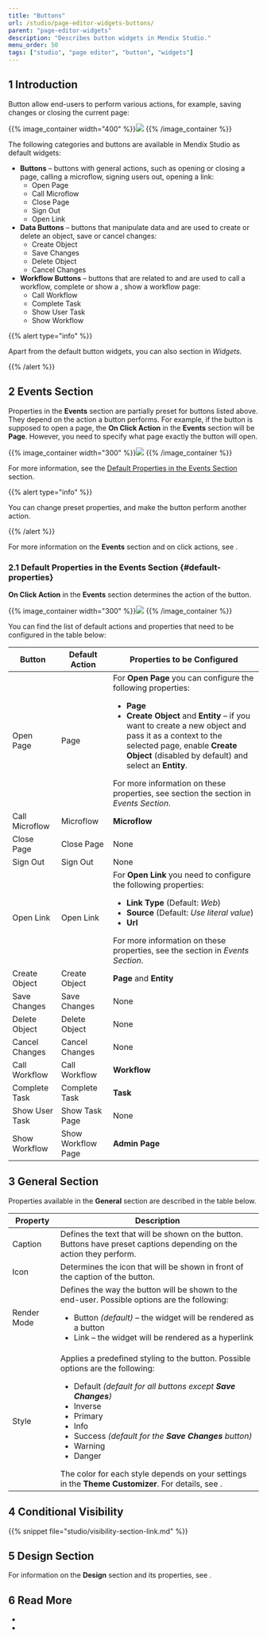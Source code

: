```yaml
---
title: "Buttons"
url: /studio/page-editor-widgets-buttons/
parent: "page-editor-widgets"
description: "Describes button widgets in Mendix Studio."
menu_order: 50
tags: ["studio", "page editor", "button", "widgets"]
---
```


## 1 Introduction 

Button  allow end-users to perform various actions, for example, saving changes or closing the current page: 

{{% image_container width="400" %}}![](/attachments/studio/page-editor/page-editor-widgets/page-editor-widgets-buttons/button-example.png)
{{% /image_container %}}

The following categories and buttons are available in Mendix Studio as default widgets:

* **Buttons** – buttons with general actions, such as opening or closing a page, calling a microflow, signing users out, opening a link:
  * Open Page
  * Call Microflow
  * Close Page
  * Sign Out
  * Open Link
* **Data Buttons** – buttons that manipulate data and are used to create or delete an object, save or cancel changes:
  * Create Object
  * Save Changes
  * Delete Object
  * Cancel Changes
* **Workflow Buttons** – buttons that are related to  and are used to call  a workflow, complete or show a , show a workflow page:
  * Call Workflow
  * Complete Task
  * Show User Task
  * Show Workflow

{{% alert type="info" %}}

Apart from the default button widgets, you can also  section in *Widgets*.

{{% /alert %}}

## 2 Events Section

Properties in the **Events** section are partially preset for buttons listed above. They depend on the action a button performs. For example, if the button is supposed to open a page, the **On Click Action** in the **Events** section will be **Page**. However, you need to specify what page exactly the button will open. 

{{% image_container width="300" %}}![](/attachments/studio/page-editor/page-editor-widgets/page-editor-widgets-buttons/events-section-page-button.png)
{{% /image_container %}}

For more information, see the [Default Properties in the Events Section](#default-properties) section. 

{{% alert type="info" %}}

You can change preset properties, and make the button perform another action. 

{{% /alert %}}

For more information on the **Events** section and on click actions, see .

### 2.1 Default Properties in the Events Section {#default-properties}

**On Click Action** in the **Events** section determines the action of the button. 

{{% image_container width="300" %}}![](/attachments/studio/page-editor/page-editor-widgets/page-editor-widgets-buttons/events-section.png)
{{% /image_container %}}

You can find the list of default actions and properties that need to be configured in the table below:

| Button         | Default Action     | Properties to be Configured                                  |
| -------------- | ------------------ | ------------------------------------------------------------ |
| Open Page      | Page               | For **Open Page** you can configure the following properties:<ul><li>**Page**</li><li>**Create Object** and **Entity** – if you want to create a new object and pass it as a context to the selected page, enable **Create Object** (disabled by default) and select an **Entity**.</li></ul> For more information on these properties, see section the  section in *Events Section*. |
| Call Microflow | Microflow          | **Microflow**                                                |
| Close Page     | Close Page         | None                                                         |
| Sign Out       | Sign Out           | None                                                         |
| Open Link      | Open Link          | For **Open Link** you need to configure the following properties: <ul><li>**Link Type** (Default: *Web*)</li><li>**Source** (Default: *Use literal value*)</li><li>**Url**</li></ul> For more information on these properties, see the  section in *Events Section*. |
| Create Object  | Create Object      | **Page** and **Entity**                                      |
| Save Changes   | Save Changes       | None                                                         |
| Delete Object  | Delete Object      | None                                                         |
| Cancel Changes | Cancel Changes     | None                                                         |
| Call Workflow  | Call Workflow      | **Workflow**                                                 |
| Complete Task  | Complete Task      | **Task**                                                     |
| Show User Task | Show Task Page     | None                                                         |
| Show Workflow  | Show Workflow Page | **Admin Page**                                               |

## 3 General Section

Properties available in the **General** section are described in the table below.

| Property    | Description                                                  |
| ----------- | ------------------------------------------------------------ |
| Caption     | Defines the text that will be shown on the button. Buttons have preset captions depending on the action they perform. |
| Icon        | Determines the icon that will be shown in front of the caption of the button. |
| Render Mode | Defines the way the button will be shown to the end-user. Possible options are the following: <ul><li>Button  *(default)*  – the widget will be rendered as a button</li><li>Link – the widget will be rendered as a hyperlink</li></ul> |
| Style       | Applies a predefined styling to the button. Possible options are the following: <ul><li>Default <em>(default for all buttons except **Save Changes**)</em></li><li>Inverse</li><li>Primary</li><li>Info</li><li>Success <em>(default for the **Save Changes** button)</em></li><li>Warning</li><li>Danger</li></ul>The color for each style depends on your settings in the **Theme Customizer**. For details, see . |

## 4 Conditional Visibility

{{% snippet file="studio/visibility-section-link.md" %}}

## 5 Design Section

For information on the **Design** section and its properties, see .

## 6 Read More

*  
* 
